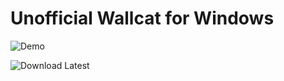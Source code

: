 Unofficial Wallcat for Windows
==============================

![Demo](https://github.com/PaitoAnderson/WallcatWindows/raw/master/demo.gif)

![Download Latest](https://github.com/PaitoAnderson/WallcatWindows/releases/latest)